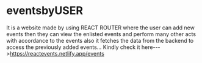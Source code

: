 # eventsbyUSER
It is a website made by using REACT ROUTER where the user can add new events then they can view the enlisted events and perform many other acts with accordance to the events also it fetches the data from the backend to access the previously added events...
Kindly check it here--->https://reactevents.netlify.app/events
